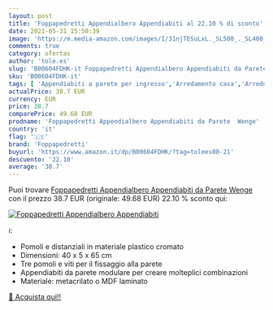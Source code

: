 ```yaml
---
layout: post
title: 'Foppapedretti Appendialbero Appendiabiti al 22.10 % di sconto'
date: 2021-05-31 15:50:39
image: 'https://m.media-amazon.com/images/I/31njTESuLxL._SL500_._SL400_.jpg'
comments: true
category: ofertas
author: 'tole.es'
slug: 'B00604FDHK-it Foppapedretti Appendialbero Appendiabiti da Parete Wenge'
sku: 'B00604FDHK-it'
tags: [ 'Appendiabiti a parete per ingresso','Arredamento casa','Arredo ingresso','Casa e cucina','foppapedretti', ]
actualPrice: 38.7 EUR
currency: EUR
price: 38.7
comparePrice: 49.68 EUR
prodname: 'Foppapedretti Appendialbero Appendiabiti da Parete  Wenge'
country: 'it'
flag: '🇮🇹'
brand: 'Foppapedretti'
buyurl: 'https://www.amazon.it/dp/B00604FDHK/?tag=tolees00-21'
descuento: '22.10'
average: '38.7'
---
```


Puoi trovare [Foppapedretti Appendialbero Appendiabiti da Parete  Wenge](https://www.amazon.it/dp/B00604FDHK/?tag=tolees00-21) con il prezzo 38.7 EUR (originale: 49.68 EUR) 22.10 % sconto qui:

[![Foppapedretti Appendialbero Appendiabiti](https://m.media-amazon.com/images/I/31njTESuLxL._SL500_._SL400_.jpg)](https://www.amazon.it/dp/B00604FDHK/?tag=tolees00-21)

ℹ️:

- Pomoli e distanziali in materiale plastico cromato
- Dimensioni: 40 x 5 x 65 cm
- Tre pomoli e viti per il fissaggio alla parete
- Appendiabiti da parete modulare per creare molteplici combinazioni
- Materiale: metacrilato o MDF laminato

[🛒 Acquista qui!!](https://www.amazon.it/dp/B00604FDHK/?tag=tolees00-21)
